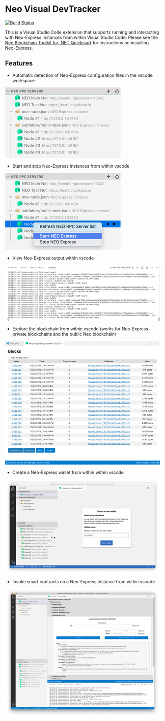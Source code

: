 # Neo Visual DevTracker

[![Build Status](https://dev.azure.com/NGDSeattle/Public/_apis/build/status/neo-project.neo-visual-tracker?branchName=master)](https://dev.azure.com/NGDSeattle/Public/_build/latest?definitionId=28&branchName=master)

This is a Visual Studio Code extension that supports running and interacting with Neo-Express instances from within
Visual Studio Code. Please see the
[Neo Blockchain Toolkit for .NET Quickstart](https://github.com/neo-project/neo-blockchain-toolkit/blob/master/quickstart.md)
for instructions on installing Neo-Express.

## Features

* Automatic detection of Neo-Express configuration files in the vscode workspace

![Neo-Express config detection](https://raw.githubusercontent.com/neo-project/neo-visual-tracker/master/images/feature-detect.png)

* Start and stop Neo-Express instances from within vscode

![Starting and stopping Neo-Express instances](https://raw.githubusercontent.com/neo-project/neo-visual-tracker/master/images/feature-start-stop.png)

* View Neo-Express output within vscode

![Neo-Express output shown in vscode terminal](https://raw.githubusercontent.com/neo-project/neo-visual-tracker/master/images/feature-terminal.png)

* Explore the blockchain from within vscode (works for Neo-Express private blockchains and the public Neo blockchain)

![Built-in blockchain explorer](https://raw.githubusercontent.com/neo-project/neo-visual-tracker/master/images/feature-block-explorer.png)

* Create a Neo-Express wallet from within within vscode

![Neo-Express wallet creation](https://raw.githubusercontent.com/neo-project/neo-visual-tracker/master/images/feature-create-wallet.png)

* Invoke smart contracts on a Neo-Express instance from within vscode

![Contract invocation](https://raw.githubusercontent.com/neo-project/neo-visual-tracker/master/images/feature-invoke.png)
